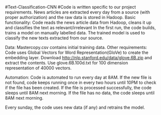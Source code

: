 #Text-Classification-CNN
#Code is written specific to our project requirements.
News articles are extracted every day from a source (with proper authorization) and the raw data is stored in Hadoop. 
Basic functionality: Code reads the news article data from Hadoop, cleans it up and classifies the text as relevant/irrelevant
In the first run, the code builds, trains a model on manually labelled data. The trained model is used to classify the new texts extracted from our source.

Data:
Mastercopy.csv contains initial training data. 
Other requirements: 
Code uses Global Vectors for Word Representation(GloVe) to create the embedding layer.
Download http://nlp.stanford.edu/data/glove.6B.zip and extract the contents. Use glove.6B.100d.txt for 100 dimension representation of 40000 vectors.

Automation: 
Code is automated to run every day at 8AM. 
If the new file is not found, code keeps running once in every two hours until 10PM to check if the file has been created. 
If the file is processed successfully, the code sleeps until 8AM next morning.
If the file has no data, the code sleeps until 8AM next morning.

Every sunday, the code uses new data (if any) and retrains the model.

